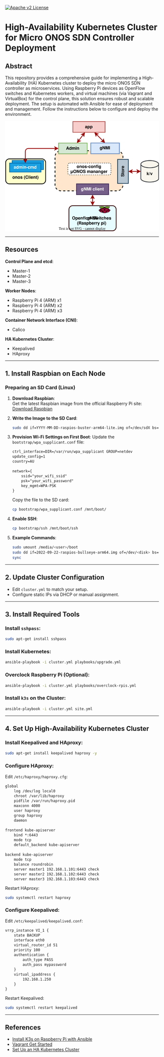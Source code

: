 
[![Apache v2 License](https://img.shields.io/badge/license-Apache%202.0-brightgreen.svg)](https://github.com/ansible/awx/blob/devel/LICENSE.md)

# High-Availability Kubernetes Cluster for Micro ONOS SDN Controller Deployment

## Abstract
This repository provides a comprehensive guide for implementing a High-Availability (HA) Kubernetes cluster to deploy the micro ONOS SDN controller as microservices. Using Raspberry Pi devices as OpenFlow switches and Kubernetes workers, and virtual machines (via Vagrant and VirtualBox) for the control plane, this solution ensures robust and scalable deployment. The setup is automated with Ansible for ease of deployment and management. Follow the instructions below to configure and deploy the environment.

![Cluster Architecture](https://github.com/ricardopg1987/kubernetes-rpi/blob/main/onos.svg)

---

## Resources

**Control Plane and etcd**:
- Master-1
- Master-2
- Master-3

**Worker Nodes**:
- Raspberry Pi 4 (ARM) x1
- Raspberry Pi 4 (ARM) x2
- Raspberry Pi 4 (ARM) x3

**Container Network Interface (CNI)**:
- Calico

**HA Kubernetes Cluster**:
- Keepalived
- HAproxy

---

## 1. Install Raspbian on Each Node

### Preparing an SD Card (Linux)

1. **Download Raspbian**:  
   Get the latest Raspbian image from the official Raspberry Pi site:  
   [Download Raspbian](https://downloads.raspberrypi.org/raspios_arm64/images/raspios_arm64-2022-09-26/2022-09-22-raspios-bullseye-arm64.img.xz)

2. **Write the Image to the SD Card**:
   ```bash
   sudo dd if=YYYY-MM-DD-raspios-buster-arm64-lite.img of=/dev/sdX bs=16M status=progress
   ```

3. **Provision Wi-Fi Settings on First Boot**:
   Update the `bootstrap/wpa_supplicant.conf` file:
   ```plaintext
   ctrl_interface=DIR=/var/run/wpa_supplicant GROUP=netdev
   update_config=1
   country=AU
   
   network={
       ssid="your_wifi_ssid"
       psk="your_wifi_password"
       key_mgmt=WPA-PSK
   }
   ```
   Copy the file to the SD card:
   ```bash
   cp bootstrap/wpa_supplicant.conf /mnt/boot/
   ```

4. **Enable SSH**:
   ```bash
   cp bootstrap/ssh /mnt/boot/ssh
   ```

5. **Example Commands**:
   ```bash
   sudo umount /media/<user>/boot
   sudo dd if=2022-09-22-raspios-bullseye-arm64.img of=/dev/<disk> bs=16M status=progress
   sync
   ```

---

## 2. Update Cluster Configuration

- Edit `cluster.yml` to match your setup.
- Configure static IPs via DHCP or manual assignment.

---

## 3. Install Required Tools

### Install `sshpass`:
```bash
sudo apt-get install sshpass
```

### Install Kubernetes:
```bash
ansible-playbook -i cluster.yml playbooks/upgrade.yml
```

### Overclock Raspberry Pi (Optional):
```bash
ansible-playbook -i cluster.yml playbooks/overclock-rpis.yml
```

### Install `k3s` on the Cluster:
```bash
ansible-playbook -i cluster.yml site.yml
```

---

## 4. Set Up High-Availability Kubernetes Cluster

### Install Keepalived and HAproxy:
```bash
sudo apt-get install keepalived haproxy -y
```

### Configure HAproxy:
Edit `/etc/haproxy/haproxy.cfg`:
```plaintext
global
    log /dev/log local0
    chroot /var/lib/haproxy
    pidfile /var/run/haproxy.pid
    maxconn 4000
    user haproxy
    group haproxy
    daemon

frontend kube-apiserver
    bind *:6443
    mode tcp
    default_backend kube-apiserver

backend kube-apiserver
    mode tcp
    balance roundrobin
    server master1 192.168.1.101:6443 check
    server master2 192.168.1.102:6443 check
    server master3 192.168.1.103:6443 check
```
Restart HAproxy:
```bash
sudo systemctl restart haproxy
```

### Configure Keepalived:
Edit `/etc/keepalived/keepalived.conf`:
```plaintext
vrrp_instance VI_1 {
    state BACKUP
    interface eth0
    virtual_router_id 51
    priority 100
    authentication {
        auth_type PASS
        auth_pass mypassword
    }
    virtual_ipaddress {
        192.168.1.250
    }
}
```
Restart Keepalived:
```bash
sudo systemctl restart keepalived
```

---

## References
- [Install K3s on Raspberry Pi with Ansible](https://github.com/k3s-io/k3s-ansible)
- [Vagrant Get Started](https://developer.hashicorp.com/vagrant/tutorials/getting-started)
- [Set Up an HA Kubernetes Cluster](https://kubesphere.io/docs/v3.3/installing-on-linux/high-availability-configurations/set-up-ha-cluster-using-keepalived-haproxy/)
